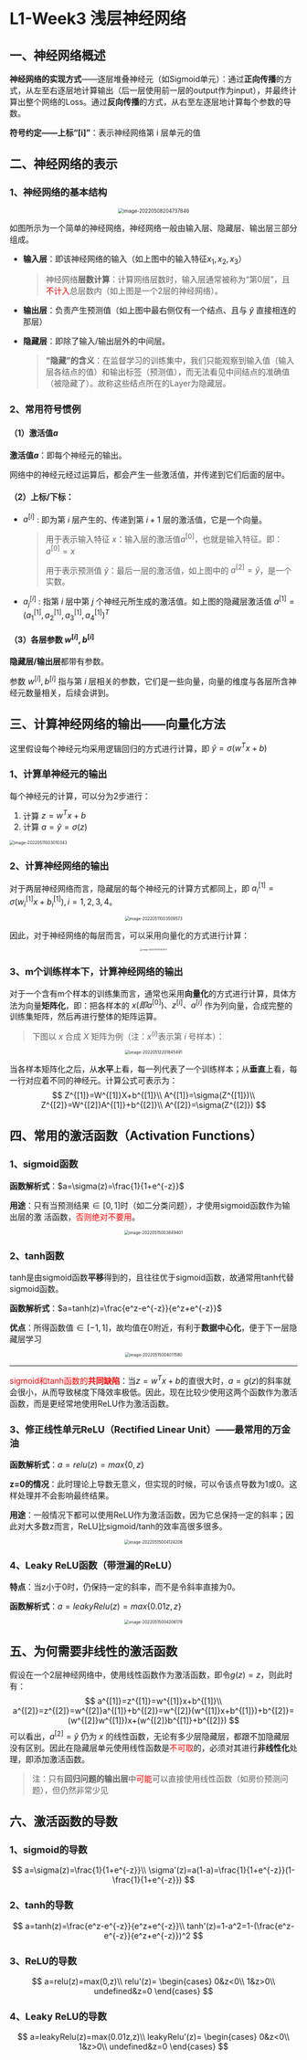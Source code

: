 # L1-Week3 浅层神经网络

## 一、神经网络概述

**神经网络的实现方式**——逐层堆叠神经元（如Sigmoid单元）：通过**正向传播**的方式，从左至右逐层地计算输出（后一层使用前一层的output作为input），并最终计算出整个网络的Loss。通过**反向传播**的方式，从右至左逐层地计算每个参数的导数。

**符号约定——上标“[i]”**：表示神经网络第 i 层单元的值



## 二、神经网络的表示

### 1、神经网络的基本结构

<div align="center"><img src="../../../../TyporaPics/image-20220508204737846.png" alt="image-20220508204737846" style="zoom:60%;" /></div>

如图所示为一个简单的神经网络，神经网络一般由输入层、隐藏层、输出层三部分组成。

- **输入层**：即该神经网络的输入（如上图中的输入特征$x_1,x_2,x_3$）

  > 神经网络**层数计算**：计算网络层数时，输入层通常被称为“第0层”，且<font color="red">不计入</font>总层数内（如上图是一个2层的神经网络）。

- **输出层**：负责产生预测值（如上图中最右侧仅有一个结点、且与 $\hat{y}$ 直接相连的那层）

- **隐藏层**：即除了输入/输出层外的中间层。

  > **“隐藏”的含义**：在监督学习的训练集中，我们只能观察到输入值（输入层各结点的值）和输出标签（预测值），而无法看见中间结点的准确值（被隐藏了）。故称这些结点所在的Layer为隐藏层。

### 2、常用符号惯例

#### （1）激活值$a$

**激活值$a$**：即每个神经元的输出。

网络中的神经元经过运算后，都会产生一些激活值，并传递到它们后面的层中。

#### （2）上标/下标：

- $a^{[i]}$ : 即为第 $i$ 层产生的、传递到第 $i+1$ 层的激活值，它是一个向量。

   > 用于表示输入特征 $x$：输入层的激活值$a^{[0]}$，也就是输入特征。即：$a^{[0]}=x$
   >
   > 用于表示预测值 $\hat{y}$：最后一层的激活值，如上图中的 $a^{[2]}=\hat{y}$，是一个实数。

- $a^{[i]}_j$ : 指第 $i$ 层中第 $j$ 个神经元所生成的激活值。如上图的隐藏层激活值 $a^{[1]}=(a^{[1]}_1,a^{[1]}_2,a^{[1]}_3,a^{[1]}_4)^T$

#### （3）各层参数 $w^{[i]},b^{[i]}$

**隐藏层/输出层**都带有参数。

参数 $w^{[i]},b^{[i]}$ 指与第 $i$ 层相关的参数，它们是一些向量，向量的维度与各层所含神经元数量相关，后续会讲到。



## 三、计算神经网络的输出——向量化方法

这里假设每个神经元均采用逻辑回归的方式进行计算，即 $\hat{y}=\sigma(w^Tx+b)$

### 1、计算单神经元的输出

每个神经元的计算，可以分为2步进行：

1. 计算  $z = w^Tx+b$
2. 计算  $a=\hat{y}=\sigma(z)$



<img src="../../TyporaPics/image-20220511003010343.png" alt="image-20220511003010343" style="zoom:50%;" />

### 2、计算神经网络的输出

对于两层神经网络而言，隐藏层的每个神经元的计算方式都同上，即 $a_i^{[1]}=\sigma(w_i^{[1]}x+b_i^{[1]}), i=1,2,3,4$。

<div align="center"><img src="../../../../TyporaPics/image-20220511003509573.png" alt="image-20220511003509573" style="zoom: 50%;" /></div>

因此，对于神经网络的每层而言，可以采用向量化的方式进行计算：

<div align="center"><img src="../../../../TyporaPics/image-20220511011511577.png" alt="image-20220511011511577" style="zoom:25%;" /></div>

### 3、m个训练样本下，计算神经网络的输出

对于一个含有m个样本的训练集而言，通常也采用**向量化**的方式进行计算，具体方法为向量**矩阵化**，即：把各样本的 $x(即a^{[0]})、z^{[i]}、a^{[i]}$ 作为列向量，合成完整的训练集矩阵，然后再进行整体的矩阵运算。

>  下图以 $x$ 合成 $X$ 矩阵为例（注：$x^{(i)}$表示第 $i$ 号样本）：

<div align="center"><img src="../../../../TyporaPics/image-20220512201845491.png" alt="image-20220512201845491" style="zoom: 50%;" /></div>

当各样本矩阵化之后，从**水平**上看，每一列代表了一个训练样本；从**垂直**上看，每一行对应着不同的神经元。计算公式可表示为：
$$
Z^{[1]}=W^{[1]}X+b^{[1]}\\
A^{[1]}=\sigma(Z^{[1]})\\
Z^{[2]}=W^{[2]}A^{[1]}+b^{[2]}\\
A^{[2]}=\sigma(Z^{[2]})
$$

## 四、常用的激活函数（Activation Functions）

### 1、sigmoid函数

**函数解析式**：$a=\sigma(z)=\frac{1}{1+e^{-z}}$

**用途**：只有当预测结果$\in [0,1]$时（如二分类问题），才使用sigmoid函数作为输出层的激 活函数，<font color="red">否则绝对不要用</font>。

<div align="center"><img src="../../../../TyporaPics/image-20220515003849401.png" alt="image-20220515003849401" style="zoom:50%;" /></div>

### 2、tanh函数

tanh是由sigmoid函数**平移**得到的，且往往优于sigmoid函数，故通常用tanh代替sigmoid函数。

**函数解析式**：$a=tanh(z)=\frac{e^z-e^{-z}}{e^z+e^{-z}}$

**优点**：所得函数值$\in [-1,1]$，故均值在0附近，有利于**数据中心化**，便于下一层隐藏层学习

<div align="center"><img src="../../../../TyporaPics/image-20220515004011580.png" alt="image-20220515004011580" style="zoom:50%;" /></div>

---

<font color="red">sigmoid和tanh函数的**共同缺陷**</font>：当$z=w^Tx+b$的直很大时，$a=g(z)$的斜率就会很小，从而导致梯度下降效率极低。因此，现在比较少使用这两个函数作为激活函数，而是更经常地使用ReLU作为激活函数。

### 3、修正线性单元ReLU（Rectified Linear Unit）——最常用的万金油

**函数解析式**：$a=relu(z)=max\{0,z\}$

**z=0的情况**：此时理论上导数无意义，但实现的时候，可以令该点导数为1或0。这样处理并不会影响最终结果。

**用途**：一般情况下都可以使用ReLU作为激活函数，因为它总保持一定的斜率；因此对大多数z而言，ReLU比sigmoid/tanh的效率高很多很多。

<div align="center"><img src="../../../../TyporaPics/image-20220515004124206.png" alt="image-20220515004124206" style="zoom:50%;" /></div>

### 4、Leaky ReLU函数（带泄漏的ReLU）

**特点**：当z小于0时，仍保持一定的斜率，而不是令斜率直接为0。

**函数解析式**：$a=leakyRelu(z)=max\{0.01z,z\}$

<div align="center"><img src="../../../../TyporaPics/image-20220515004206179.png" alt="image-20220515004206179" style="zoom:50%;" /></div>

## 五、为何需要非线性的激活函数

假设在一个2层神经网络中，使用线性函数作为激活函数，即令$g(z)=z$，则此时有：
$$
a^{[1]}=z^{[1]}=w^{[1]}x+b^{[1]}\\
a^{[2]}=z^{[2]}=w^{[2]}a^{[1]}+b^{[2]}=w^{[2]}(w^{[1]}x+b^{[1]})+b^{[2]}=(w^{[2]}w^{[1]})x+(w^{[2]}b^{[1]}+b^{[2]})
$$
可以看出，$a^{[2]}=\hat{y}$ 仍为 $x$ 的线性函数，无论有多少层隐藏层，都跟不加隐藏层没有区别。因此在隐藏层单元使用线性函数是<font color="red">不可取</font>的，必须对其进行**非线性化**处理，即添加激活函数。

> 注：只有**回归问题的输出层**中<font color="red">可能</font>可以直接使用线性函数（如房价预测问题），但仍然非常少见

## 六、激活函数的导数

### 1、sigmoid的导数

$$
a=\sigma(z)=\frac{1}{1+e^{-z}}\\
\sigma'(z)=a(1-a)=\frac{1}{1+e^{-z}}(1-\frac{1}{1+e^{-z}})
$$

### 2、tanh的导数

$$
a=tanh(z)=\frac{e^z-e^{-z}}{e^z+e^{-z}}\\
tanh'(z)=1-a^2=1-(\frac{e^z-e^{-z}}{e^z+e^{-z}})^2
$$

### 3、ReLU的导数

$$
a=relu(z)=max(0,z)\\
relu'(z)=
\begin{cases}
0&z<0\\
1&z>0\\
undefined&z=0
\end{cases}
$$

### 4、Leaky ReLU的导数

$$
a=leakyRelu(z)=max(0.01z,z)\\
leakyRelu'(z)=
\begin{cases}
0&z<0\\
1&z>0\\
undefined&z=0
\end{cases}
$$











